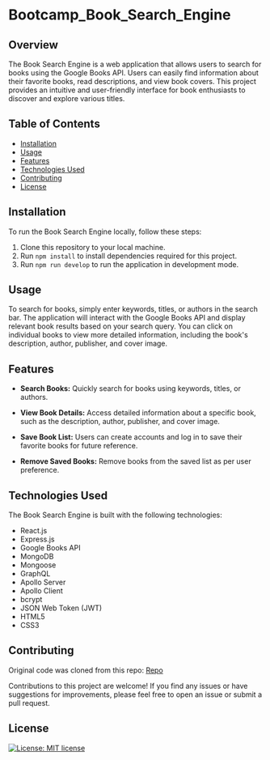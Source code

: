 # Bootcamp_Book_Search_Engine

## Overview

The Book Search Engine is a web application that allows users to search for books using the Google Books API. Users can easily find information about their favorite books, read descriptions, and view book covers. This project provides an intuitive and user-friendly interface for book enthusiasts to discover and explore various titles.

## Table of Contents

- [Installation](#installation)
- [Usage](#usage)
- [Features](#features)
- [Technologies Used](#technologies-used)
- [Contributing](#contributing)
- [License](#license)

## Installation

To run the Book Search Engine locally, follow these steps:

1. Clone this repository to your local machine.
2. Run `npm install` to install dependencies required for this project.
3. Run `npm run develop` to run the application in development mode.

## Usage

To search for books, simply enter keywords, titles, or authors in the search bar. The application will interact with the Google Books API and display relevant book results based on your search query. You can click on individual books to view more detailed information, including the book's description, author, publisher, and cover image.

## Features

- **Search Books:** Quickly search for books using keywords, titles, or authors.

- **View Book Details:** Access detailed information about a specific book, such as the description, author, publisher, and cover image.

- **Save Book List:** Users can create accounts and log in to save their favorite books for future reference.

- **Remove Saved Books:** Remove books from the saved list as per user preference.

## Technologies Used

The Book Search Engine is built with the following technologies:

- React.js
- Express.js
- Google Books API
- MongoDB
- Mongoose
- GraphQL
- Apollo Server
- Apollo Client
- bcrypt
- JSON Web Token (JWT)
- HTML5
- CSS3

## Contributing

Original code was cloned from this repo: [Repo](https://github.com/coding-boot-camp/solid-broccoli)

Contributions to this project are welcome! If you find any issues or have suggestions for improvements, please feel free to open an issue or submit a pull request.


## License

[![License: MIT license](https://img.shields.io/badge/License-MIT_license-success)](https://opensource.org/licenses/MIT)    
